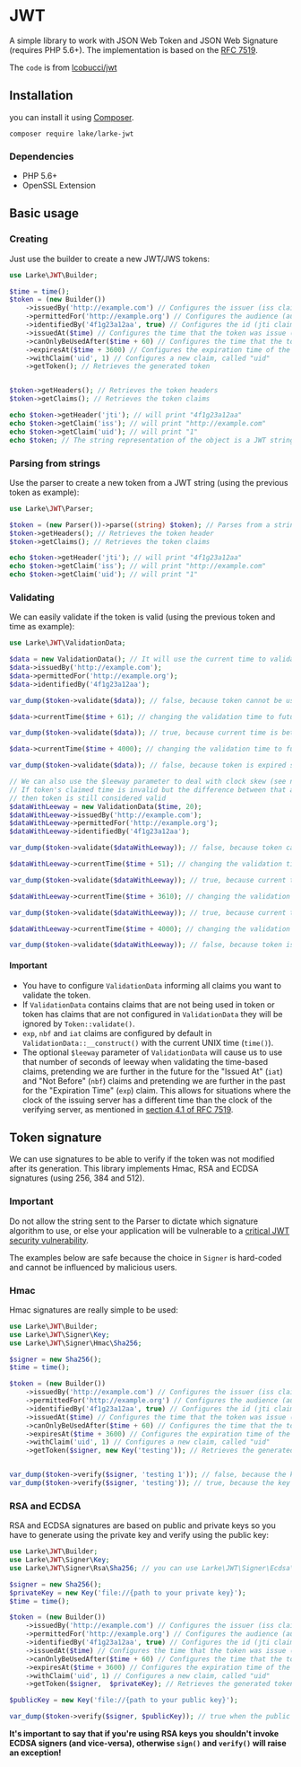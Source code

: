 # JWT

A simple library to work with JSON Web Token and JSON Web Signature (requires PHP 5.6+).
The implementation is based on the [RFC 7519](https://tools.ietf.org/html/rfc7519).

The `code` is from [lcobucci/jwt](https://github.com/lcobucci/jwt)


## Installation

you can install it using [Composer](http://getcomposer.org).

```shell
composer require lake/larke-jwt
```

### Dependencies

- PHP 5.6+
- OpenSSL Extension

## Basic usage

### Creating

Just use the builder to create a new JWT/JWS tokens:

```php
use Larke\JWT\Builder;

$time = time();
$token = (new Builder())
    ->issuedBy('http://example.com') // Configures the issuer (iss claim)
    ->permittedFor('http://example.org') // Configures the audience (aud claim)
    ->identifiedBy('4f1g23a12aa', true) // Configures the id (jti claim), replicating as a header item
    ->issuedAt($time) // Configures the time that the token was issue (iat claim)
    ->canOnlyBeUsedAfter($time + 60) // Configures the time that the token can be used (nbf claim)
    ->expiresAt($time + 3600) // Configures the expiration time of the token (exp claim)
    ->withClaim('uid', 1) // Configures a new claim, called "uid"
    ->getToken(); // Retrieves the generated token


$token->getHeaders(); // Retrieves the token headers
$token->getClaims(); // Retrieves the token claims

echo $token->getHeader('jti'); // will print "4f1g23a12aa"
echo $token->getClaim('iss'); // will print "http://example.com"
echo $token->getClaim('uid'); // will print "1"
echo $token; // The string representation of the object is a JWT string (pretty easy, right?)
```

### Parsing from strings

Use the parser to create a new token from a JWT string (using the previous token as example):

```php
use Larke\JWT\Parser;

$token = (new Parser())->parse((string) $token); // Parses from a string
$token->getHeaders(); // Retrieves the token header
$token->getClaims(); // Retrieves the token claims

echo $token->getHeader('jti'); // will print "4f1g23a12aa"
echo $token->getClaim('iss'); // will print "http://example.com"
echo $token->getClaim('uid'); // will print "1"
```

### Validating

We can easily validate if the token is valid (using the previous token and time as example):

```php
use Larke\JWT\ValidationData;

$data = new ValidationData(); // It will use the current time to validate (iat, nbf and exp)
$data->issuedBy('http://example.com');
$data->permittedFor('http://example.org');
$data->identifiedBy('4f1g23a12aa');

var_dump($token->validate($data)); // false, because token cannot be used before now() + 60

$data->currentTime($time + 61); // changing the validation time to future

var_dump($token->validate($data)); // true, because current time is between "nbf" and "exp" claims

$data->currentTime($time + 4000); // changing the validation time to future

var_dump($token->validate($data)); // false, because token is expired since current time is greater than exp

// We can also use the $leeway parameter to deal with clock skew (see notes below)
// If token's claimed time is invalid but the difference between that and the validation time is less than $leeway, 
// then token is still considered valid
$dataWithLeeway = new ValidationData($time, 20); 
$dataWithLeeway->issuedBy('http://example.com');
$dataWithLeeway->permittedFor('http://example.org');
$dataWithLeeway->identifiedBy('4f1g23a12aa');

var_dump($token->validate($dataWithLeeway)); // false, because token can't be used before now() + 60, not within leeway

$dataWithLeeway->currentTime($time + 51); // changing the validation time to future

var_dump($token->validate($dataWithLeeway)); // true, because current time plus leeway is between "nbf" and "exp" claims

$dataWithLeeway->currentTime($time + 3610); // changing the validation time to future but within leeway

var_dump($token->validate($dataWithLeeway)); // true, because current time - 20 seconds leeway is less than exp

$dataWithLeeway->currentTime($time + 4000); // changing the validation time to future outside of leeway

var_dump($token->validate($dataWithLeeway)); // false, because token is expired since current time is greater than exp
```

#### Important

- You have to configure ```ValidationData``` informing all claims you want to validate the token.
- If ```ValidationData``` contains claims that are not being used in token or token has claims that are not
configured in ```ValidationData``` they will be ignored by ```Token::validate()```.
- ```exp```, ```nbf``` and ```iat``` claims are configured by default in ```ValidationData::__construct()```
with the current UNIX time (```time()```).
- The optional ```$leeway``` parameter of ```ValidationData``` will cause us to use that number of seconds of leeway 
when validating the time-based claims, pretending we are further in the future for the "Issued At" (```iat```) and "Not 
Before" (```nbf```) claims and pretending we are further in the past for the "Expiration Time" (```exp```) claim. This
allows for situations where the clock of the issuing server has a different time than the clock of the verifying server, 
as mentioned in [section 4.1 of RFC 7519](https://tools.ietf.org/html/rfc7519#section-4.1).

## Token signature

We can use signatures to be able to verify if the token was not modified after its generation. This library implements Hmac, RSA and ECDSA signatures (using 256, 384 and 512).

### Important

Do not allow the string sent to the Parser to dictate which signature algorithm
to use, or else your application will be vulnerable to a [critical JWT security vulnerability](https://auth0.com/blog/2015/03/31/critical-vulnerabilities-in-json-web-token-libraries).

The examples below are safe because the choice in `Signer` is hard-coded and
cannot be influenced by malicious users.

### Hmac

Hmac signatures are really simple to be used:

```php
use Larke\JWT\Builder;
use Larke\JWT\Signer\Key;
use Larke\JWT\Signer\Hmac\Sha256;

$signer = new Sha256();
$time = time();

$token = (new Builder())
    ->issuedBy('http://example.com') // Configures the issuer (iss claim)
    ->permittedFor('http://example.org') // Configures the audience (aud claim)
    ->identifiedBy('4f1g23a12aa', true) // Configures the id (jti claim), replicating as a header item
    ->issuedAt($time) // Configures the time that the token was issue (iat claim)
    ->canOnlyBeUsedAfter($time + 60) // Configures the time that the token can be used (nbf claim)
    ->expiresAt($time + 3600) // Configures the expiration time of the token (exp claim)
    ->withClaim('uid', 1) // Configures a new claim, called "uid"
    ->getToken($signer, new Key('testing')); // Retrieves the generated token


var_dump($token->verify($signer, 'testing 1')); // false, because the key is different
var_dump($token->verify($signer, 'testing')); // true, because the key is the same
```

### RSA and ECDSA

RSA and ECDSA signatures are based on public and private keys so you have to generate using the private key and verify using the public key:

```php
use Larke\JWT\Builder;
use Larke\JWT\Signer\Key;
use Larke\JWT\Signer\Rsa\Sha256; // you can use Larke\JWT\Signer\Ecdsa\Sha256 if you're using ECDSA keys

$signer = new Sha256();
$privateKey = new Key('file://{path to your private key}');
$time = time();

$token = (new Builder())
    ->issuedBy('http://example.com') // Configures the issuer (iss claim)
    ->permittedFor('http://example.org') // Configures the audience (aud claim)
    ->identifiedBy('4f1g23a12aa', true) // Configures the id (jti claim), replicating as a header item
    ->issuedAt($time) // Configures the time that the token was issue (iat claim)
    ->canOnlyBeUsedAfter($time + 60) // Configures the time that the token can be used (nbf claim)
    ->expiresAt($time + 3600) // Configures the expiration time of the token (exp claim)
    ->withClaim('uid', 1) // Configures a new claim, called "uid"
    ->getToken($signer,  $privateKey); // Retrieves the generated token

$publicKey = new Key('file://{path to your public key}');

var_dump($token->verify($signer, $publicKey)); // true when the public key was generated by the private one =)
```

**It's important to say that if you're using RSA keys you shouldn't invoke ECDSA signers (and vice-versa), otherwise ```sign()``` and ```verify()``` will raise an exception!**
